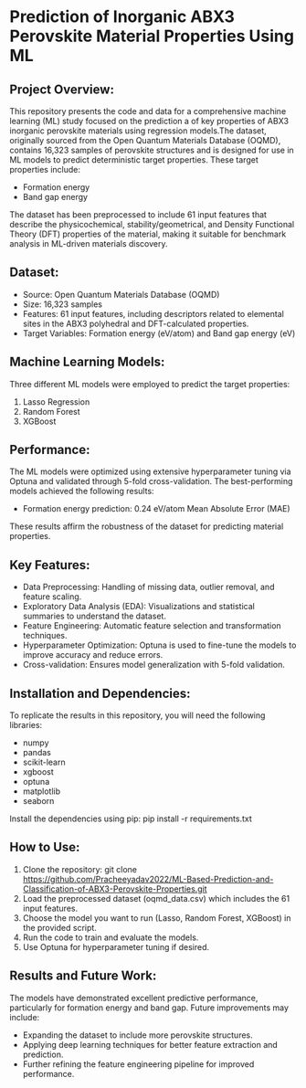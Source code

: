 # Prediction of Inorganic ABX3 Perovskite Material Properties Using ML 
  
## Project Overview:
  This repository presents the code and data for a comprehensive machine learning (ML) study focused on the prediction a of key properties of ABX3 inorganic perovskite materials using regression models.The dataset, originally sourced from the Open Quantum Materials Database (OQMD), contains 16,323 samples of perovskite structures and is designed for use in ML models to predict deterministic target properties. These target properties include:

* Formation energy
* Band gap energy

The dataset has been preprocessed to include 61 input features that describe the physicochemical, stability/geometrical, and Density Functional Theory (DFT) properties of the material, making it suitable for benchmark analysis in ML-driven materials discovery.

## Dataset:
* Source: Open Quantum Materials Database (OQMD)
* Size: 16,323 samples
* Features: 61 input features, including descriptors related to elemental sites in the ABX3 polyhedral and DFT-calculated properties.
* Target Variables: Formation energy (eV/atom) and Band gap energy (eV)


## Machine Learning Models:
Three different ML models were employed to predict the target properties:

1. Lasso Regression
2. Random Forest
3. XGBoost

## Performance:
The ML models were optimized using extensive hyperparameter tuning via Optuna and validated through 5-fold cross-validation. The best-performing models achieved the following results:

* Formation energy prediction: 0.24 eV/atom Mean Absolute Error (MAE)
  
These results affirm the robustness of the dataset for predicting material properties.

## Key Features:
* Data Preprocessing: Handling of missing data, outlier removal, and feature scaling.
* Exploratory Data Analysis (EDA): Visualizations and statistical summaries to understand the dataset.
* Feature Engineering: Automatic feature selection and transformation techniques.
* Hyperparameter Optimization: Optuna is used to fine-tune the models to improve accuracy and reduce errors.
* Cross-validation: Ensures model generalization with 5-fold validation.

## Installation and Dependencies:
To replicate the results in this repository, you will need the following libraries:

* numpy
* pandas
* scikit-learn
* xgboost
* optuna
* matplotlib
* seaborn

Install the dependencies using pip:
   pip install -r requirements.txt

## How to Use:

1. Clone the repository:
     git clone https://github.com/Pracheeyadav2022/ML-Based-Prediction-and-Classification-of-ABX3-Perovskite-Properties.git
2. Load the preprocessed dataset (oqmd_data.csv) which includes the 61 input features.
3. Choose the model you want to run (Lasso, Random Forest, XGBoost) in the provided script.
4. Run the code to train and evaluate the models.
5. Use Optuna for hyperparameter tuning if desired.

## Results and Future Work:
The models have demonstrated excellent predictive performance, particularly for formation energy and band gap. Future improvements may include:

* Expanding the dataset to include more perovskite structures.
* Applying deep learning techniques for better feature extraction and prediction.
* Further refining the feature engineering pipeline for improved performance.

       


  
